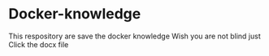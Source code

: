 # Docker-knowledge
This respository are save the docker knowledge
Wish you are not blind
just 
Click the docx file 
